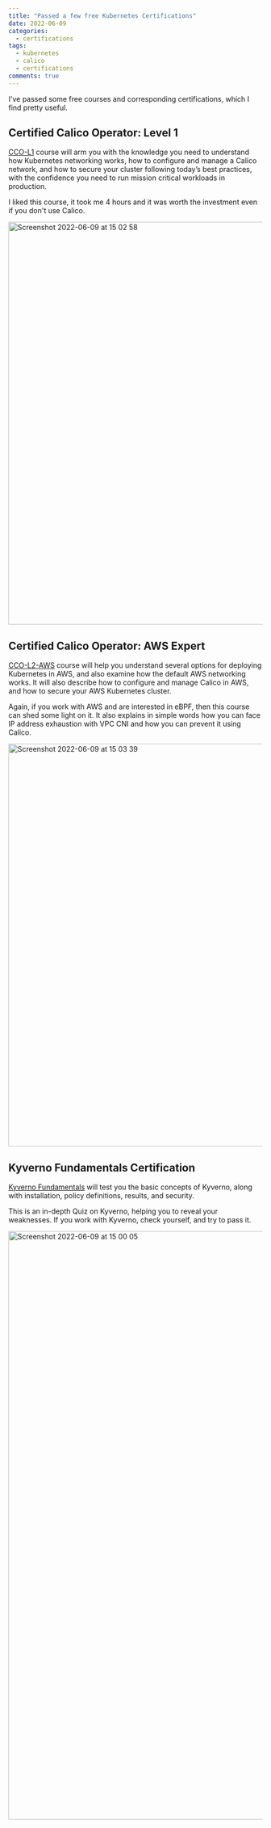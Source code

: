 ```yaml
---
title: "Passed a few free Kubernetes Certifications"
date: 2022-06-09
categories:
  - certifications
tags:
  - kubernetes
  - calico
  - certifications
comments: true
---
```


I've passed some free courses and corresponding certifications, which I find
pretty useful.

## Certified Calico Operator: Level 1

[CCO-L1](https://academy.tigera.io/course/certified-calico-operator-level-1/)
course will arm you with the knowledge you need to understand how Kubernetes
networking works, how to configure and manage a Calico network, and how to
secure your cluster following today’s best practices, with the confidence you
need to run mission critical workloads in production.

I liked this course, it took me 4 hours and it was worth the investment even
if you don't use Calico.

<img width="798" alt="Screenshot 2022-06-09 at 15 02 58" src="https://user-images.githubusercontent.com/28604639/172842434-7c80f91c-2978-4710-a114-67aee9a4b52a.png">


## Certified Calico Operator: AWS Expert

[CCO-L2-AWS](https://academy.tigera.io/course/certified-calico-operator-aws-expert/)
course will help you understand several options for deploying Kubernetes
in AWS, and also examine how the default AWS networking works. It will also
describe how to configure and manage Calico in AWS, and how to secure your AWS
Kubernetes cluster.

Again, if you work with AWS and are interested in eBPF, then this course can shed
some light on it. It also explains in simple words how you can face IP address
exhaustion with VPC CNI and how you can prevent it using Calico.

<img width="798" alt="Screenshot 2022-06-09 at 15 03 39" src="https://user-images.githubusercontent.com/28604639/172842540-cf188a61-5aa6-4994-8348-4df927e80007.png">

## Kyverno Fundamentals Certification

[Kyverno
Fundamentals](https://learn.nirmata.com/courses/kyverno-fundamentals-certification)
will test you the basic concepts of Kyverno, along with installation, policy
definitions, results, and security.

This is an in-depth Quiz on Kyverno, helping you to reveal your weaknesses. If
you work with Kyverno, check yourself, and try to pass it.

<img width="1166" alt="Screenshot 2022-06-09 at 15 00 05" src="https://user-images.githubusercontent.com/28604639/172841935-111b6136-74dd-45ce-bc9c-777b8f13d07f.png">

